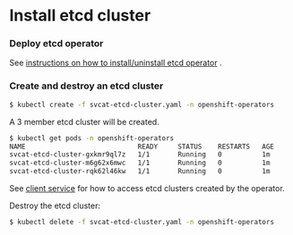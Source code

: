 # Install etcd cluster
### Deploy etcd operator

See [instructions on how to install/uninstall etcd operator](install_guide.md) .

### Create and destroy an etcd cluster

```bash
$ kubectl create -f svcat-etcd-cluster.yaml -n openshift-operators
```

A 3 member etcd cluster will be created.

```bash
$ kubectl get pods -n openshift-operators
NAME                            READY     STATUS    RESTARTS   AGE
svcat-etcd-cluster-gxkmr9ql7z   1/1       Running   0          1m
svcat-etcd-cluster-m6g62x6mwc   1/1       Running   0          1m
svcat-etcd-cluster-rqk62l46kw   1/1       Running   0          1m
```

See [client service](client_service.md) for how to access etcd clusters created by the operator.

Destroy the etcd cluster:

```bash
$ kubectl delete -f svcat-etcd-cluster.yaml -n openshift-operators
```
